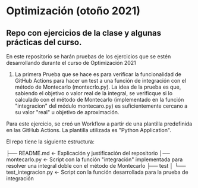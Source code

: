 # Optimización (otoño 2021)
## Repo con ejercicios de la clase y algunas prácticas del curso.

En este repositorio se harán pruebas de los ejercicios que se estén desarrollando durante el curso de Optimización 2021

1) La primera Prueba que se hace es para verificar la funcionalidad de GitHub Actions para hacer un test a una función de integración con el método de Montecarlo (montecrlo.py). La idea de la prueba es que, sabiendo el objetivo o valor real de la integral, se verificque si lo calculado con el método de Montecarlo (implementado en la función "integracion" del módulo montecaro.py) es suficientemente cercano a su valor "real" u objetivo de aproximación.

Para este ejercicio, se creó un Workflow a partir de una plantilla predefinida en las GitHub Actions. La plantilla utilizada es "Python Application".

El repo tiene la siguiente estructura:

├── README.md                   <- Explicación y justificación del repositorio
│── montecarlo.py               <- Script con la función "integración" implementada para resolver una integral doble con el método de Montecarlo
├── test
│   └── test_integracion.py     <- Script con la función desarrollada para la prueba de integración
